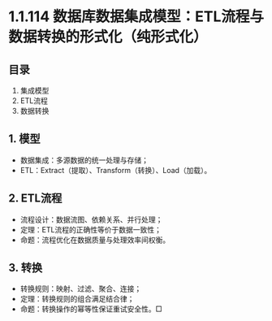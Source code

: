 # 1.1.114 数据库数据集成模型：ETL流程与数据转换的形式化（纯形式化）

## 目录

1. 集成模型
2. ETL流程
3. 数据转换

## 1. 模型

- 数据集成：多源数据的统一处理与存储；
- ETL：Extract（提取）、Transform（转换）、Load（加载）。

## 2. ETL流程

- 流程设计：数据流图、依赖关系、并行处理；
- 定理：ETL流程的正确性等价于数据一致性；
- 命题：流程优化在数据质量与处理效率间权衡。

## 3. 转换

- 转换规则：映射、过滤、聚合、连接；
- 定理：转换规则的组合满足结合律；
- 命题：转换操作的幂等性保证重试安全性。□
